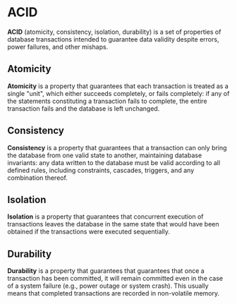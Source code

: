 # ACID

**ACID** (atomicity, consistency, isolation, durability) is a set of properties of database transactions intended to guarantee data validity despite errors, power failures, and other mishaps.

## Atomicity

**Atomicity** is a property that guarantees that each transaction is treated as a single "unit", which either succeeds completely, or fails completely: if any of the statements constituting a transaction fails to complete, the entire transaction fails and the database is left unchanged.

## Consistency

**Consistency** is a property that guarantees that a transaction can only bring the database from one valid state to another, maintaining database invariants: any data written to the database must be valid according to all defined rules, including constraints, cascades, triggers, and any combination thereof.

## Isolation

**Isolation**  is a property that guarantees that concurrent execution of transactions leaves the database in the same state that would have been obtained if the transactions were executed sequentially.

## Durability

**Durability** is a property that guarantees that  guarantees that once a transaction has been committed, it will remain committed even in the case of a system failure (e.g., power outage or system crash). This usually means that completed transactions are recorded in non-volatile memory.
